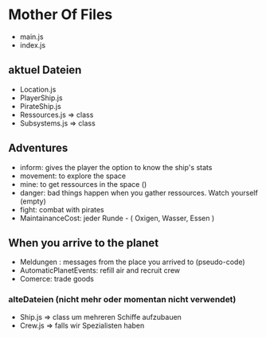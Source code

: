 # Mother Of Files

* main.js
* index.js

## aktuel Dateien

* Location.js
* PlayerShip.js
* PirateShip.js
* Ressources.js => class
* Subsystems.js => class

## Adventures

* inform: gives the player the option to know the ship's stats
* movement: to explore the space
* mine: to get ressources in the space ()
* danger: bad things happen when you gather  ressources. Watch yourself (empty)
* fight: combat with pirates
* MaintainanceCost: jeder Runde - ( Oxigen, Wasser, Essen )

## When you arrive to the planet

* Meldungen : messages from the place you arrived to (pseudo-code)
* AutomaticPlanetEvents: refill air and recruit crew
* Comerce: trade goods



### alteDateien (nicht mehr oder momentan nicht verwendet)

* Ship.js => class um mehreren Schiffe aufzubauen
* Crew.js => falls wir Spezialisten haben